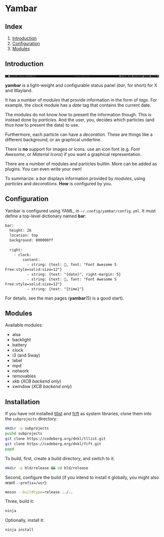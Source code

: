 # Yambar

## Index

1. [Introduction](#introduction)
1. [Configuration](#configuration)
1. [Modules](#modules)


## Introduction

![screenshot](screenshot.png "Example configuration")

**yambar** is a light-weight and configurable status panel (_bar_, for
short) for X and Wayland.

It has a number of _modules_ that provide information in the form of
_tags_. For example, the _clock_ module has a _date_ tag that contains
the current date.

The modules do not know _how_ to present the information though. This
is instead done by _particles_. And the user, you, decides _which_
particles (and thus _how_ to present the data) to use.

Furthermore, each particle can have a _decoration_. These are things
like a different background, or an graphical underline.

There is **no** support for images or icons. use an icon font
(e.g. _Font Awesome_, or _Material Icons_) if you want a graphical
representation.

There are a number of modules and particles builtin. More can be added
as plugins. You can even write your own!

To summarize: a _bar_ displays information provided by _modules_,
using _particles_ and _decorations_. **How** is configured by you.


## Configuration

Yambar is configured using YAML, in `~/.config/yambar/config.yml`. It
must define a top-level dictionary named **bar**:

    bar:
      height: 26
      location: top
      background: 000000ff

      right:
        - clock:
            content:
              - string: {text: , font: "Font Awesome 5 Free:style=solid:size=12"}
              - string: {text: "{date}", right-margin: 5}
              - string: {text: , font: "Font Awesome 5 Free:style=solid:size=12"}
              - string: {text: "{time}"}


For details, see the man pages (**yambar**(5) is a good start).


## Modules

Available modules:

* alsa
* backlight
* battery
* clock
* i3 (and Sway)
* label
* mpd
* network
* removables
* xkb (_XCB backend only_)
* xwindow (_XCB backend only_)


## Installation

If you have not installed [tllist](https://codeberg.org/dnkl/tllist)
and [fcft](https://codeberg.org/dnkl/fcft) as system libraries, clone
them into the `subprojects` directory:

```sh
mkdir -p subprojects
pushd subprojects
git clone https://codeberg.org/dnkl/tllist.git
git clone https://codeberg.org/dnkl/fcft.git
popd
```

To build, first, create a build directory, and switch to it:
```sh
mkdir -p bld/release && cd bld/release
```

Second, configure the build (if you intend to install it globally, you
might also want `--prefix=/usr`):
```sh
meson --buildtype=release ../..
```

Three, build it:
```sh
ninja
```

Optionally, install it:
```sh
ninja install
```
